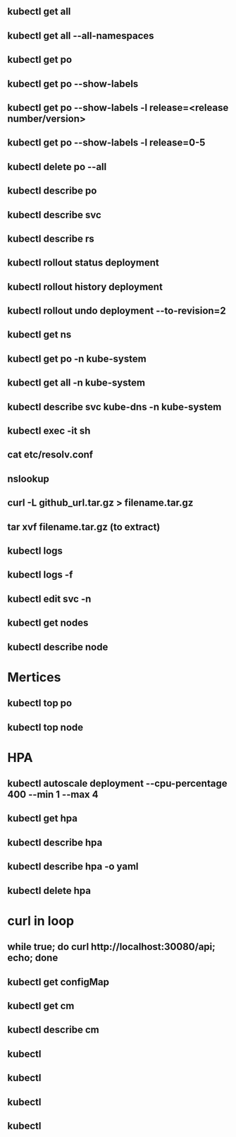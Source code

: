 ## kubectl get all
## kubectl get all --all-namespaces
## kubectl get po
## kubectl get po --show-labels
## kubectl get po --show-labels -l release=<release number/version>
## kubectl get po --show-labels -l release=0-5
## kubectl delete po --all
## kubectl describe po <pod name>
## kubectl describe svc <service name>
## kubectl describe rs <replicaSet name>
## kubectl rollout status deployment <deployment name>
## kubectl rollout history deployment <deployment name>
## kubectl rollout undo deployment <deployment name> --to-revision=2

## kubectl get ns
## kubectl get po -n kube-system
## kubectl get all -n kube-system
## kubectl describe svc kube-dns -n kube-system

## kubectl exec -it <pod mane> sh
## cat etc/resolv.conf
## nslookup <service name>

## curl -L github_url.tar.gz > filename.tar.gz
## tar xvf filename.tar.gz (to extract)

## kubectl logs <pod name>
## kubectl logs -f <pod name>

## kubectl edit svc -n <namespace name> <service name>

## kubectl get nodes
## kubectl describe node <node name>

# Mertices
## kubectl top po
## kubectl top node


# HPA
## kubectl autoscale deployment <deployment name> --cpu-percentage 400 --min 1 --max 4
## kubectl get hpa
## kubectl describe hpa <deployment name>
## kubectl describe hpa <deployment name> -o yaml 
## kubectl delete hpa <deployment name> 

# curl in loop
## while true; do curl http://localhost:30080/api; echo; done

## kubectl get configMap 
## kubectl get cm
## kubectl describe cm <configMap name> 
## kubectl 
## kubectl 
## kubectl 
## kubectl 